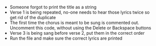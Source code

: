 - Someone forgot to print the title as a string
- Verse 1 is being repeated, no-one needs to hear those lyrics twice so get rid of the duplicate
- The first time the chorus is meant to be sung is commented out. Uncomment this code, without using the Delete or Backspace buttons
- Verse 3 is being sang before verse 2, put them in the correct order
- Run the file and make sure the correct lyrics are printed
